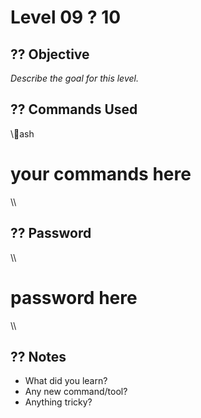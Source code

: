 # Level 09 ? 10

## ?? Objective

_Describe the goal for this level._

## ?? Commands Used

\\\ash
# your commands here
\\\

## ?? Password

\\\
# password here
\\\

## ?? Notes

- What did you learn?
- Any new command/tool?
- Anything tricky?

